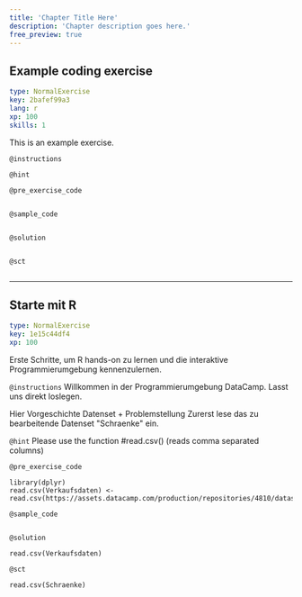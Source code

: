 ```yaml
---
title: 'Chapter Title Here'
description: 'Chapter description goes here.'
free_preview: true
---
```


## Example coding exercise

```yaml
type: NormalExercise
key: 2bafef99a3
lang: r
xp: 100
skills: 1
```

This is an example exercise.

`@instructions`


`@hint`


`@pre_exercise_code`
```{r}

```

`@sample_code`
```{r}

```

`@solution`
```{r}

```

`@sct`
```{r}

```

---

## Starte mit R

```yaml
type: NormalExercise
key: 1e15c44df4
xp: 100
```

Erste Schritte, um R hands-on zu lernen und die interaktive Programmierumgebung kennenzulernen. 

`@instructions`
Willkommen in der Programmierumgebung DataCamp. Lasst uns direkt loslegen. 

Hier Vorgeschichte Datenset + Problemstellung
Zurerst lese das zu bearbeitende Datenset "Schraenke" ein.

`@hint`
Please use the function #read.csv() (reads comma separated columns)

`@pre_exercise_code`
```{r}
library(dplyr)
read.csv(Verkaufsdaten) <- read.csv(https://assets.datacamp.com/production/repositories/4810/datasets/45de207edffda856248885983c45ebfc770147f4/Verkaufsdaten.csv)
```

`@sample_code`
```{r}

```

`@solution`
```{r}
read.csv(Verkaufsdaten)
```

`@sct`
```{r}
read.csv(Schraenke)
```
